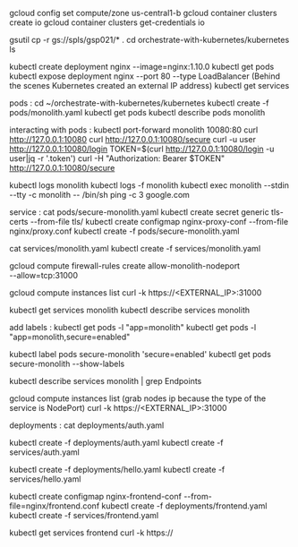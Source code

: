 gcloud config set compute/zone us-central1-b
gcloud container clusters create io
gcloud container clusters get-credentials io

gsutil cp -r gs://spls/gsp021/* .
cd orchestrate-with-kubernetes/kubernetes
ls

kubectl create deployment nginx --image=nginx:1.10.0
kubectl get pods
kubectl expose deployment nginx --port 80 --type LoadBalancer (Behind the scenes Kubernetes created an external IP address)
kubectl get services

pods : 
cd ~/orchestrate-with-kubernetes/kubernetes
kubectl create -f pods/monolith.yaml
kubectl get pods
kubectl describe pods monolith

interacting with pods : 
kubectl port-forward monolith 10080:80
curl http://127.0.0.1:10080
curl http://127.0.0.1:10080/secure
curl -u user http://127.0.0.1:10080/login
TOKEN=$(curl http://127.0.0.1:10080/login -u user|jq -r '.token')
curl -H "Authorization: Bearer $TOKEN" http://127.0.0.1:10080/secure

kubectl logs monolith
kubectl logs -f monolith
kubectl exec monolith --stdin --tty -c monolith -- /bin/sh
ping -c 3 google.com

service :
cat pods/secure-monolith.yaml
kubectl create secret generic tls-certs --from-file tls/
kubectl create configmap nginx-proxy-conf --from-file nginx/proxy.conf
kubectl create -f pods/secure-monolith.yaml

cat services/monolith.yaml
kubectl create -f services/monolith.yaml

gcloud compute firewall-rules create allow-monolith-nodeport \
  --allow=tcp:31000

gcloud compute instances list
curl -k https://<EXTERNAL_IP>:31000

kubectl get services monolith
kubectl describe services monolith

add labels : 
kubectl get pods -l "app=monolith"
kubectl get pods -l "app=monolith,secure=enabled"

kubectl label pods secure-monolith 'secure=enabled'
kubectl get pods secure-monolith --show-labels

kubectl describe services monolith | grep Endpoints

gcloud compute instances list (grab nodes ip because the type of the service is NodePort)
curl -k https://<EXTERNAL_IP>:31000

deployments : 
cat deployments/auth.yaml

kubectl create -f deployments/auth.yaml
kubectl create -f services/auth.yaml

kubectl create -f deployments/hello.yaml
kubectl create -f services/hello.yaml

kubectl create configmap nginx-frontend-conf --from-file=nginx/frontend.conf
kubectl create -f deployments/frontend.yaml
kubectl create -f services/frontend.yaml

kubectl get services frontend
curl -k https://<EXTERNAL-IP>